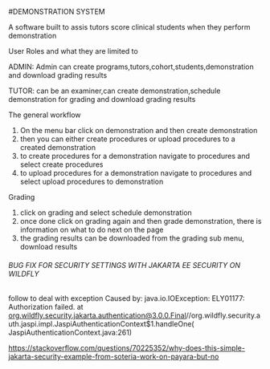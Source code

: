 #DEMONSTRATION SYSTEM

A software built to assis tutors score clinical students when they perform demonstration


User Roles and what they are limited to

ADMIN: Admin can create programs,tutors,cohort,students,demonstration and download grading results

TUTOR: can be an examiner,can create demonstration,schedule demonstration for grading and download grading results

The general workflow
1. On the menu bar click on demonstration and then create demonstration
2. then you can either create procedures or upload procedures to a created demonstration
3. to create procedures for a demonstration navigate to procedures and select create procedures
4. to upload procedures for a demonstration navigate to procedures and select upload procedures to demonstration


Grading
1. click on grading and select schedule demonstration
2. once done click on grading again and then grade demonstration, there is information on what to do next on the page
3. the grading results can be downloaded from the grading sub menu, download results



###### BUG FIX FOR SECURITY SETTINGS WITH JAKARTA EE SECURITY ON WILDFLY
follow to deal with exception Caused by: java.io.IOException: ELY01177: Authorization failed. at
org.wildfly.security.jakarta.authentication@3.0.0.Final//org.wildfly.security.auth.jaspi.impl.JaspiAuthenticationContext$1.handleOne(
JaspiAuthenticationContext.java:261)

https://stackoverflow.com/questions/70225352/why-does-this-simple-jakarta-security-example-from-soteria-work-on-payara-but-no
